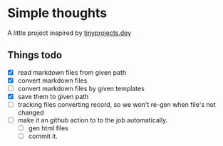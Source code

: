 # Simple thoughts

A little project inspired by [tinyprojects.dev](https://tinyprojects.dev)

## Things todo
- [x] read markdown files from given path
- [x] convert markdown files
- [ ] convert markdown files by given templates
- [x] save them to given path
- [ ] tracking files converting record, so we won't re-gen when file's not changed
- [ ] make it an github action to to the job automatically.
  - [ ] gen html files
  - [ ] commit it.